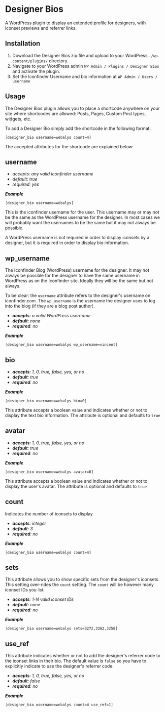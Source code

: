 # Designer Bios

A WordPress plugin to display an extended profile for designers, with iconset previews and referrer links.

## Installation

1. Download the Designer Bios zip file and upload to your WordPress `./wp-content/plugins/` directory.
2. Navigate to your WordPress admin `WP Admin / Plugins / Designer Bios` and activate the plugin.
3. Set the Iconfinder Username and bio information at `WP Admin / Users / username`

## Usage 

The Designer Bios plugin allows you to place a shortcode anywhere on your site where shortcodes are allowed: Posts, 
Pages, Custom Post types, widgets, etc.

To add a Designer Bio simply add the shortcode in the following format:

`[designer_bio username=webalys count=4]`

The accepted attributes for the shortcode are explained below:

## username

* _accepts: any valid iconfinder username_
* _default: true_
* _required: yes_

_**Example**_ 

`[designer_bio username=webalys]`

This is the iconfinder username for the user. This username may or may not be the same as the WordPress username for 
the designer. In most cases we will probably want the usernames to be the same but it may not always be possible. 

A WordPress username is not required in order to display iconsets by a designer, but it is required in order 
to display bio information.

## wp_username

The Iconfinder Blog (WordPress) username for the designer. It may not always be possible for the designer to have 
the same username in WordPress as on the Iconfinder site. Ideally they will be the same but not always.

To be clear: the `username` attribute refers to the designer's username on iconfinder.com. The `wp_username` is the 
username the designer uses to log into the blog (if they are a blog post author).

* _**accepts**: a valid WordPress username_
* _**default**: none_
* _**required**: no_


_**Example**_ 

`[designer_bio username=webalys wp_username=vincent]`

## bio

* _**accepts**: 1, 0, true, false, yes, or no_
* _**default**: true_
* _**required**: no_

_**Example**_ 

`[designer_bio username=webalys bio=0]`

This attribute accepts a boolean value and indicates whether or not to display the text bio information. 
The attribute is optional and defaults to `true`

## avatar

* _**accepts**: 1, 0, true, false, yes, or no_
* _**default**: true_
* _**required**: no_

_**Example**_ 

`[designer_bio username=webalys avatar=0]`

This attribute accepts a boolean value and indicates whether or not to display the user's avatar.
The attribute is optional and defaults to `true`

## count

Indicates the number of iconsets to display.

* _**accepts**: integer_
* _**default**: 3_
* _**required**: no_ 

_**Example**_ 

`[designer_bio username=webalys count=4]`

## sets

This attribute allows you to show specific sets from the designer's iconsets. This setting over-rides the `count` 
setting. The `count` will be however many iconset IDs you list.

* _**accepts**: 1-N valid iconset IDs_
* _**default**: none_
* _**required**: no_

_**Example**_ 

`[designer_bio username=webalys sets=3272,3262,3258]`

## use_ref

This attribute indicates whether or not to add the designer's referrer code to the iconset links in their bio. The 
default value is `false` so you have to explicitly indicate to use the designer's referrer code.

* _**accepts**: 1, 0, true, false, yes, or no_
* _**default**: false_
* _**required**: no_


_**Example**_ 

`[designer_bio username=webalys count=4 use_ref=1]`



